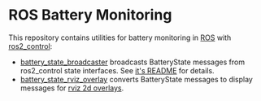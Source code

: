 # ROS Battery Monitoring
This repository contains utilities for battery monitoring in [ROS](https://ros.org/) with [ros2_control](https://control.ros.org):

* [battery_state_broadcaster](battery_state_broadcaster) broadcasts BatteryState messages from ros2_control state interfaces. See [it's README](battery_state_broadcaster/README.md) for details.
* [battery_state_rviz_overlay](battery_state_rviz_overlay) converts BatteryState messages to display messages for [rviz 2d overlays](https://github.com/teamspatzenhirn/rviz_2d_overlay_plugins).
